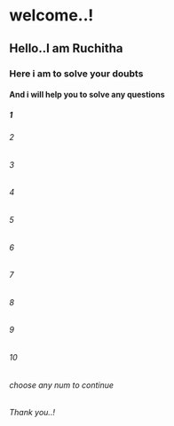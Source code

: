 # welcome..!
## Hello..I am Ruchitha
### Here i am to solve your doubts
#### And i will help you to solve any questions
##### 1
###### 2
###### 3
###### 4
###### 5
###### 6
###### 7
###### 8
###### 9
###### 10
###### choose any num to continue
###### Thank you..!
